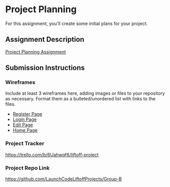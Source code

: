 # Project Planning
For this assignment, you'll create some initial plans for your project.

## Assignment Description
[Project Planning Assignment](https://education.launchcode.org/liftoff/modules/assignments/project-planning)

## Submission Instructions

### Wireframes

Include at least 3 wireframes here, adding images or files to your repository as necessary. Format them as a bulleted/unordered list with links to the files.
<ul>
  <li><a href="https://github.com/baubsy/liftoff-assignments/blob/master/P3-Project_Planning/Register.png?raw=true">Register Page</a></li>
  <li><a href="https://github.com/baubsy/liftoff-assignments/blob/master/P3-Project_Planning/login.png?raw=true">Login Page</a></li>
  <li><a href="https://github.com/baubsy/liftoff-assignments/blob/master/P3-Project_Planning/edit%20page.png?raw=true">Edit Page</a></li>
  <li><a href="https://github.com/baubsy/liftoff-assignments/blob/master/P3-Project_Planning/home%20page.png?raw=true">Home Page</a></li>
 </ul>

### Project Tracker

https://trello.com/b/6Uahwqf6/liftoff-project

### Project Repo Link

https://github.com/LaunchCodeLiftoffProjects/Group-B
